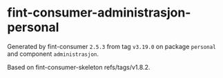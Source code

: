# fint-consumer-administrasjon-personal

Generated by fint-consumer `2.5.3` from tag `v3.19.0` on package `personal` and component `administrasjon`.

Based on fint-consumer-skeleton refs/tags/v1.8.2.
